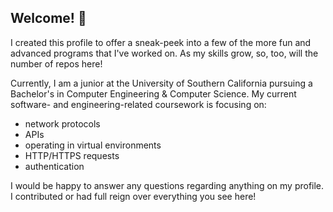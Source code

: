 ## Welcome! :wave:

I created this profile to offer a sneak-peek into a few of the more fun and advanced programs that I've worked on. As my skills grow, so, too, will the number of repos here!

Currently, I am a junior at the University of Southern California pursuing a Bachelor's in Computer Engineering & Computer Science. My current software- and engineering-related coursework is focusing on:
- network protocols
- APIs
- operating in virtual environments
- HTTP/HTTPS requests
- authentication

I would be happy to answer any questions regarding anything on my profile. I contributed or had full reign over everything you see here!


